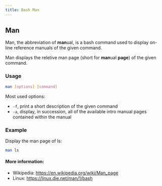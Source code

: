 ```yaml
---
title: Bash Man
---
```


## Man

Man, the abbreviation of **man**ual, is a bash command used to display on-line reference manuals of the given command.

Man displays the reletive man page (short for **man**ual **page**) of the given command.

### Usage

```bash
man [options] [command]
```

Most used options:

* `-f`, print a short description of the given command
* `-a`, display, in succession, all of the available intro manual pages contained within the manual

### Example

Display the man page of ls:

```bash
man ls
```

#### More information:

* Wikipedia: https://en.wikipedia.org/wiki/Man_page
* Linux: https://linux.die.net/man/1/bash
